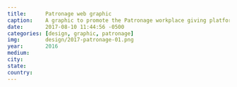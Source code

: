 ```yaml
---
title:		Patronage web graphic
caption:  	A graphic to promote the Patronage workplace giving platform
date:   	2017-08-10 11:44:56 -0500
categories: [design, graphic, patronage]
img:		design/2017-patronage-01.png
year:		2016
medium:
city:
state:
country:
---
```

